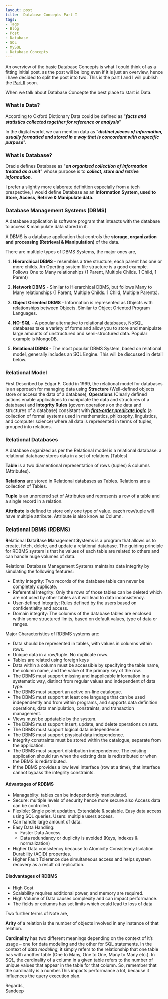 ```yaml
---
layout: post
title:  Database Concepts Part I
tags:
- Tags
- Blog
- Post
- Database
- SQL
- MySQL
- Database Concepts
---
```


An overview of the basic Database Concepts is what I could think of as a fitting initial post. as the post will be long even if it is just an overview, hence i have decided to split the post into two. This is the part I and I will publish the [Part II](https://sandeepnarayankv.github.io/mysite//Database_Concepts_2.html) soon.

When we talk about Database Concepte the best place to start is Data.

### **What is Data?**
According to Oxford Dictionary Data could be defined as "***facts and statistics collected together for reference or analysis***"

In the digital world, we can mention data as "***distinct pieces of information, usually formatted and stored in a way that is concordant with a specific purpose***".

### **What is Database?**

Oracle defines Database as "***an organized
collection of information treated as a unit***" whose purpose is to ***collect, store and retrive information***.

I prefer a slightly more elaborate definition especially from a tech prespective, I would define Database as an **Information System, used to Store, Access, Retrive & Manipulate data**.

### **Database Management Systems (DBMS)**

A database application is software program that inteacts with the database to access & manipulate data stored in it. 

A DBMS is a database application that controls the **storage, organization and processing (Retrieval & Manipulation)** of the data.

There are multiple types of DBMS Systems, the major ones are,

1. **Hierarchical DBMS** - resembles a tree structure, each parent has one or more childs. An Operting system file structure is a good example. Follows One to Many relationships (1 Parent, Multiple Childs. 1 Child, 1 Parent)

2. **Network DBMS** - Similar to Hierarchical DBMS, but follows Many to Many relationships (1 Parent, Multiple Childs. 1 Child, Multiple Parents).

3. **Object Oriented DBMS** - Information is represented as Objects with relationships between Objects. Similar to Object Oriented Program Languages.

4. **NO-SQL** - A popular alternative to relational databases, NoSQL databases take a variety of forms and allow you to store and manipulate large amounts of unstructured and semi-structured data. Popular example is MongoDB.

5. **Relational DBMS** - The most popular DBMS System, based on relational model, generally includes an SQL Engine. This will be discussed in detail below.

### **Relational Model**

First Described by Edgar F. Codd in 1969, the relational model for databases is an approach for managing data using **Structure** (Well-defined objects store or access the data of a database), **Operations** (Clearly defined actions enable applications to manipulate the data and structures of a database) and **Integrity Rules** (govern operations on the data and structures of a database) consistant with [***first-order predicate logic***](https://en.wikipedia.org/wiki/First-order_logic) (a collection of formal systems used in mathematics, philosophy, linguistics, and computer science) where all data is represented in terms of tuples, grouped into relations.

### **Relational Databases**

A database organized as per the Relational model is a relational database. a relational database stores data in a set of relations (Tables)

**Table** is a two diamentional representation of rows (tuples) & columns (Attributes). 

**Relations** are stored in Relational databases as Tables. Relations are a collection of Tables.

**Tuple** is an unordered set of Attributes and represents a row of a table and a single record in a relation.

**Attribute** is defined to store only one type of value. eazch row/tuple will have multiple attribute. Attribute is also know as Column.

### **Relational DBMS (RDBMS)**

**R**elational **D**ata**B**ase **M**anagement **S**ystems is a program that allows us to create, fetch, delete, and update a relational database. The guiding principle for RDBMS system is that he values of each table are related to others and can handle huge volumes of data.

Relational Database Management Systems maintains data integrity by simulating the following features:   
- Entity Integrity: Two records of the database table can never be completely duplicate.
- Referential Integrity: Only the rows of those tables can be deleted which are not used by other tables as it will lead to data inconsistency.
- User-defined Integrity: Rules defined by the users based on confidentiality and access.
- Domain integrity: The columns of the database tables are enclosed within some structured limits, based on default values, type of data or ranges.

Major Characteristics of RDBMS systems are:

- Data should be represented in tables, with values in columns within rows.
- Unique data in a row/tuple. No duplicate rows.
- Tables are related using foreign keys
- Data within a column must be accessible by specifying the table name, the column name, and the value of the primary key of the row.
- The DBMS must support missing and inapplicable information in a systematic way, distinct from regular values and independent of data type.
- The DBMS must support an active on-line catalogue.
- The DBMS must support at least one language that can be used independently and from within programs, and supports data definition operations, data manipulation, constraints, and transaction management.
- Views must be updatable by the system.
- The DBMS must support insert, update, and delete operations on sets.
- The DBMS must support logical data independence.
- The DBMS must support physical data independence.
- Integrity constraints must be stored within the catalogue, separate from the application.
- The DBMS must support distribution independence.  The existing application should run when the existing data is redistributed or when the DBMS is redistributed.
- If the DBMS provides a low level interface (row at a time), that interface cannot bypass the integrity constraints.

#### **Advantages of RDBMS**

- Managablity: tables can be independently manipulated.
- Secure: multiple levels of security hence more secure also Access data can be controlled.
- Flexible: Single point updation. Extendable & scalable. Easy data access using SQL queries.
Users: multiple users access.
- Can handle large amount of data.
- Easy Data Handling: 
    - Faster Data Access.
    - Data redundancy or duplicity is avoided (Keys, Indexes & normalization)
- Higher Data consistency because to Atomicity Consistency Isolation Durability (ACID) properties.
- Higher Fault Tolerance due simultaneous access and helps system recovery as a result od replication.

#### **Disdvantages of RDBMS**

- High Cost
- Scalability requires additional power, and memory are required.
- High Volume of Data causes complexity and can impact performance.
- The fields or columns has set limits which could lead to loss of data

Two further terms of Note are,

**Arity** of a relation is the number of objects involved in any instance of that relation.

**Cardinality** has two different meanings depending on the context of it’s usage – one for data modeling and the other for SQL statements.
In the context of *data modeling*, it simply refers to the relationship that one table has with another table (One to Many, One to One, Many to Many etc.).
In *SQL*, the cardinality of a column in a given table refers to the number of unique values that appear in the table for that column. So, remember that the cardinality is a number.This impacts performance a lot, because it influences the query execution plan.



Regards,<br>
Sandeep